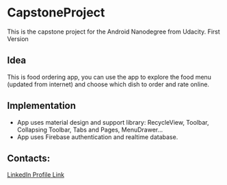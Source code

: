 # CapstoneProject

This is the capstone project for the Android Nanodegree from Udacity. 
First Version

## Idea

This is food ordering app, you can use the app to explore the food menu (updated from internet) and choose which dish to order and rate online. 

## Implementation

* App uses material design and support library: RecycleView, Toolbar, Collapsing Toolbar, Tabs and Pages, MenuDrawer...
* App uses Firebase authentication and realtime database.


## Contacts:

[LinkedIn Profile Link](https://www.linkedin.com/in/omar-helmy-0b1619b0/)
